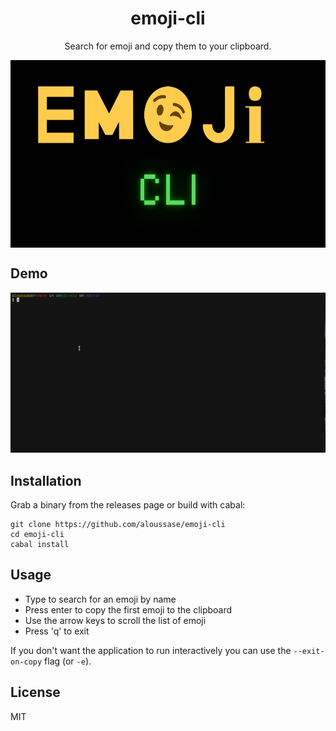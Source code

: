 <h1 align="center">emoji-cli</h1>

<p align="center">Search for emoji and copy them to your clipboard.</p>

<img alt="banner" src="./assets/banner.png" height="300" align="center" />

## Demo

![emoji-cli](./assets/emoji-cli.gif)

## Installation

Grab a binary from the releases page or build with cabal:
```
git clone https://github.com/aloussase/emoji-cli
cd emoji-cli
cabal install
```

## Usage

- Type to search for an emoji by name
- Press enter to copy the first emoji to the clipboard
- Use the arrow keys to scroll the list of emoji
- Press 'q' to exit

If you don't want the application to run interactively you can use the
`--exit-on-copy` flag (or `-e`).

## License

MIT
